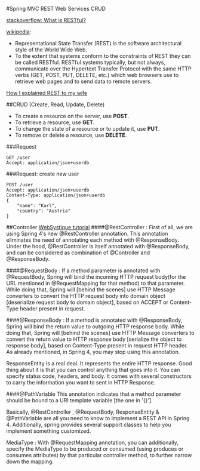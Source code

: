#Spring MVC REST Web Services CRUD 


[stackoverflow: What is RESTful?](http://stackoverflow.com/questions/671118/what-exactly-is-restful-programming)

[wikipedia](https://en.wikipedia.org/wiki/Representational_state_transfer):

- Representational State Transfer (REST) is the software architectural style of the World Wide Web.
- To the extent that systems conform to the constraints of REST they can be called RESTful. RESTful systems typically, but not always, communicate over the Hypertext Transfer Protocol with the same HTTP verbs (GET, POST, PUT, DELETE, etc.) which web browsers use to retrieve web pages and to send data to remote servers.

[How I explained REST to my wife](http://www.looah.com/source/view/2284)

##CRUD (Create, Read, Update, Delete)

- To create a resource on the server, use **POST**.
- To retrieve a resource, use **GET**.
- To change the state of a resource or to update it, use **PUT**.
- To remove or delete a resource, use **DELETE**.

###Request
```
GET /user
Accept: application/json+userdb
```
###Request: create new user
```
POST /user
Accept: application/json+userdb
Content-Type: application/json+userdb
{
    "name": "Karl",
    "country": "Austria"
}
```

##Controller
[WebSystique tutorial](http://websystique.com/springmvc/spring-mvc-4-restful-web-services-crud-example-resttemplate/)
####@RestController : 
First of all, we are using Spring 4′s new @RestController annotation. This annotation eliminates the need of annotating each method with @ResponseBody. Under the hood, @RestController is itself annotated with @ResponseBody, and can be considered as combination of @Controller and @ResponseBody.

####@RequestBody : 
If a method parameter is annotated with @RequestBody, Spring will bind the incoming HTTP request body(for the URL mentioned in @RequestMapping for that method) to that parameter. While doing that, Spring will [behind the scenes] use HTTP Message converters to convert the HTTP request body into domain object [deserialize request body to domain object], based on ACCEPT or Content-Type header present in request.

####@ResponseBody : 
If a method is annotated with @ResponseBody, Spring will bind the return value to outgoing HTTP response body. While doing that, Spring will [behind the scenes] use HTTP Message converters to convert the return value to HTTP response body [serialize the object to response body], based on Content-Type present in request HTTP header. As already mentioned, in Spring 4, you may stop using this annotation.

ResponseEntity is a real deal. It represents the entire HTTP response. Good thing about it is that you can control anything that goes into it. You can specify status code, headers, and body. It comes with several constructors to carry the information you want to sent in HTTP Response.

####@PathVariable 
This annotation indicates that a method parameter should be bound to a URI template variable [the one in '{}'].

Basically, @RestController , @RequestBody, ResponseEntity & @PathVariable are all you need to know to implement a REST API in Spring 4. Additionally, spring provides several support classes to help you implement something customized.

MediaType : With @RequestMapping annotation, you can additionally, specify the MediaType to be produced or consumed (using produces or consumes attributes) by that particular controller method, to further narrow down the mapping.
